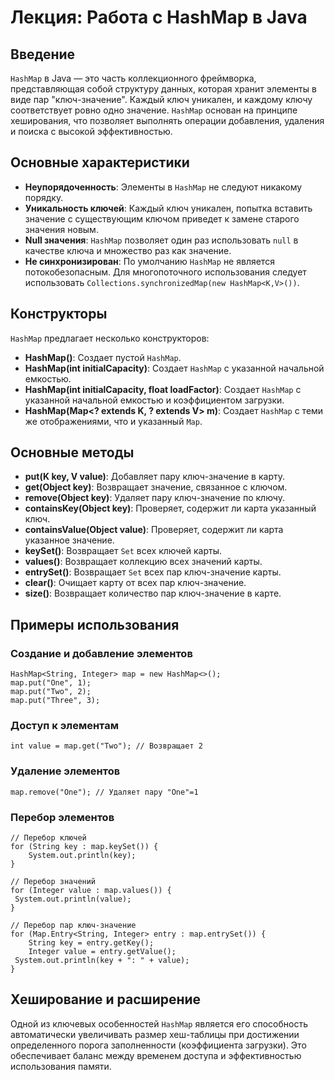 # Лекция: Работа с HashMap в Java

## Введение

`HashMap` в Java — это часть коллекционного фреймворка, представляющая собой структуру данных, которая хранит элементы в виде пар "ключ-значение". Каждый ключ уникален, и каждому ключу соответствует ровно одно значение. `HashMap` основан на принципе хеширования, что позволяет выполнять операции добавления, удаления и поиска с высокой эффективностью.

## Основные характеристики

- **Неупорядоченность**: Элементы в `HashMap` не следуют никакому порядку.
- **Уникальность ключей**: Каждый ключ уникален, попытка вставить значение с существующим ключом приведет к замене старого значения новым.
- **Null значения**: `HashMap` позволяет один раз использовать `null` в качестве ключа и множество раз как значение.
- **Не синхронизирован**: По умолчанию `HashMap` не является потокобезопасным. Для многопоточного использования следует использовать `Collections.synchronizedMap(new HashMap<K,V>())`.

## Конструкторы

`HashMap` предлагает несколько конструкторов:

- **HashMap()**: Создает пустой `HashMap`.
- **HashMap(int initialCapacity)**: Создает `HashMap` с указанной начальной емкостью.
- **HashMap(int initialCapacity, float loadFactor)**: Создает `HashMap` с указанной начальной емкостью и коэффициентом загрузки.
- **HashMap(Map<? extends K, ? extends V> m)**: Создает `HashMap` с теми же отображениями, что и указанный `Map`.

## Основные методы

- **put(K key, V value)**: Добавляет пару ключ-значение в карту.
- **get(Object key)**: Возвращает значение, связанное с ключом.
- **remove(Object key)**: Удаляет пару ключ-значение по ключу.
- **containsKey(Object key)**: Проверяет, содержит ли карта указанный ключ.
- **containsValue(Object value)**: Проверяет, содержит ли карта указанное значение.
- **keySet()**: Возвращает `Set` всех ключей карты.
- **values()**: Возвращает коллекцию всех значений карты.
- **entrySet()**: Возвращает `Set` всех пар ключ-значение карты.
- **clear()**: Очищает карту от всех пар ключ-значение.
- **size()**: Возвращает количество пар ключ-значение в карте.

## Примеры использования

### Создание и добавление элементов

```
HashMap<String, Integer> map = new HashMap<>();
map.put("One", 1);
map.put("Two", 2);
map.put("Three", 3);
```

### Доступ к элементам

```
int value = map.get("Two"); // Возвращает 2
```

### Удаление элементов

```
map.remove("One"); // Удаляет пару "One"=1
```

### Перебор элементов


	// Перебор ключей
	for (String key : map.keySet()) {
    	System.out.println(key);
	}

	// Перебор значений
	for (Integer value : map.values()) {
   	 System.out.println(value);
	}

	// Перебор пар ключ-значение
	for (Map.Entry<String, Integer> entry : map.entrySet()) {
    	String key = entry.getKey();
    	Integer value = entry.getValue();
   	 System.out.println(key + ": " + value);
	}


## Хеширование и расширение

Одной из ключевых особенностей `HashMap` является его способность автоматически увеличивать размер хеш-таблицы при достижении определенного порога заполненности (коэффициента загрузки). Это обеспечивает баланс между временем доступа и эффективностью использования памяти.
